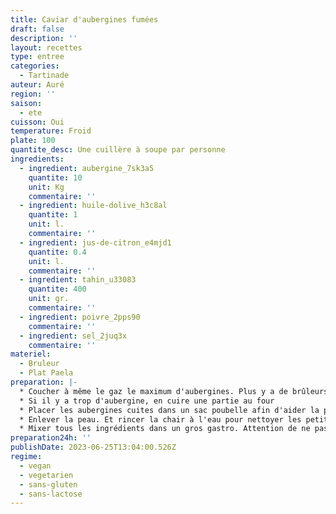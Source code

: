 ```yaml
---
title: Caviar d'aubergines fumées
draft: false
description: ''
layout: recettes
type: entree
categories:
  - Tartinade
auteur: Auré
region: ''
saison:
  - ete
cuisson: Oui
temperature: Froid
plate: 100
quantite_desc: Une cuillère à soupe par personne
ingredients:
  - ingredient: aubergine_7sk3a5
    quantite: 10
    unit: Kg
    commentaire: ''
  - ingredient: huile-dolive_h3c8al
    quantite: 1
    unit: l.
    commentaire: ''
  - ingredient: jus-de-citron_e4mjd1
    quantite: 0.4
    unit: l.
    commentaire: ''
  - ingredient: tahin_u33083
    quantite: 400
    unit: gr.
    commentaire: ''
  - ingredient: poivre_2pps90
    commentaire: ''
  - ingredient: sel_2juq3x
    commentaire: ''
materiel:
  - Bruleur
  - Plat Paela
preparation: |-
  * Coucher à même le gaz le maximum d'aubergines. Plus y a de brûleurs, mieux c'est ! Laisser cuire 10 min et retourner les pour encore 10 min.
  * Si il y a trop d'aubergine, en cuire une partie au four
  * Placer les aubergines cuites dans un sac poubelle afin d'aider la peau à se décoller.
  * Enlever la peau. Et rincer la chair à l'eau pour nettoyer les petits bouts de cramé.
  * Mixer tous les ingrédients dans un gros gastro. Attention de ne pas mettre trop de citron. Rectifier l'assaisonnement. Servir froid.
preparation24h: ''
publishDate: 2023-06-25T13:04:00.526Z
regime:
  - vegan
  - vegetarien
  - sans-gluten
  - sans-lactose
---
```


